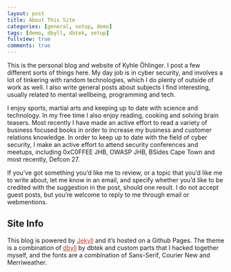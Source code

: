 ```yaml
---
layout: post
title: About This Site
categories: [general, setup, demo]
tags: [demo, dbyll, dbtek, setup]
fullview: true
comments: true
---
```


<p>
This is the personal blog and website of Kyhle Öhlinger. I post a few different sorts of things here. My day job is in cyber security, and involves a lot of tinkering with random technologies, which I do plenty of outside of work as well.  I also write general posts about subjects I find interesting, usually related to mental wellbeing, programming and tech.
</p>

<p>
I enjoy sports, martial arts and keeping up to date with science and technology. In my free time I also enjoy reading, cooking and solving brain teasers. Most recently I have made an active effort to read a variety of business focused books in order to increase my business and customer relations knowledge. In order to keep up to date with the field of cyber security, I make an active effort to attend security conferences and meetups, including 0xC0FFEE JHB, OWASP JHB, BSides Cape Town and most recently, Defcon 27. 
</p>

<p>
If you’ve got something you’d like me to review, or a topic that you’d like me to write about, let me know in an email, and specify whether you’d like to be credited with the suggestion in the post, should one result. I do not accept guest posts, but you’re welcome to reply to me through email or webmentions.
</p>

<h2> Site Info </h2>
<p>
This blog is powered by <a style="color: #C13929" href="https://jekyllrb.com/">Jekyll</a> and it’s hosted on a Github Pages. The theme is a combination of <a style="color:#C13929" href="https://github.com/dbtek/dbyll">dbyll</a> by dbtek and custom parts that I hacked together myself, and the fonts are a combination of Sans-Serif, Courier New and Merriweather.
</p>